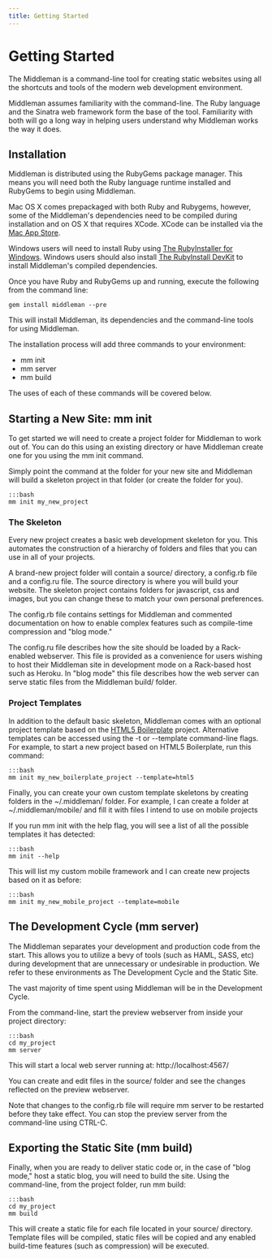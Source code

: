 ```yaml
---
title: Getting Started
---
```


# Getting Started

The Middleman is a command-line tool for creating static websites using all the shortcuts and tools of the modern web development environment.

Middleman assumes familiarity with the command-line. The Ruby language and the Sinatra web framework form the base of the tool. Familiarity with both will go a long way in helping users understand why Middleman works the way it does.

## Installation

Middleman is distributed using the RubyGems package manager. This means you will need both the Ruby language runtime installed and RubyGems to begin using Middleman.

Mac OS X comes prepackaged with both Ruby and Rubygems, however, some of the Middleman's dependencies need to be compiled during installation and on OS X that requires XCode. XCode can be installed via the [Mac App Store](http://itunes.apple.com/us/app/xcode/id422352214?mt=12).

Windows users will need to install Ruby using [The RubyInstaller for Windows]. Windows users should also install [The RubyInstall DevKit] to install Middleman's compiled dependencies.

Once you have Ruby and RubyGems up and running, execute the following from the command line:

    gem install middleman --pre

This will install Middleman, its dependencies and the command-line tools for using Middleman.

The installation process will add three commands to your environment:

* mm init
* mm server
* mm build

The uses of each of these commands will be covered below.

## Starting a New Site: mm init

To get started we will need to create a project folder for Middleman to work out of. You can do this using an existing directory or have Middleman create one for you using the mm init command.

Simply point the command at the folder for your new site and Middleman will build a skeleton project in that folder (or create the folder for you).

    :::bash
    mm init my_new_project

### The Skeleton

Every new project creates a basic web development skeleton for you. This automates the construction of a hierarchy of folders and files that you can use in all of your projects.

A brand-new project folder will contain a source/ directory, a config.rb file and a config.ru file. The source directory is where you will build your website. The skeleton project contains folders for javascript, css and images, but you can change these to match your own personal preferences.

The config.rb file contains settings for Middleman and commented documentation on how to enable complex features such as compile-time compression and "blog mode."

The config.ru file describes how the site should be loaded by a Rack-enabled webserver. This file is provided as a convenience for users wishing to host their Middleman site in development mode on a Rack-based host such as Heroku. In "blog mode" this file describes how the web server can serve static files from the Middleman build/ folder.

### Project Templates

In addition to the default basic skeleton, Middleman comes with an optional project template based on the [HTML5 Boilerplate] project. Alternative templates can be accessed using the -t or --template command-line flags. For example, to start a new project based on HTML5 Boilerplate, run this command:

    :::bash
    mm init my_new_boilerplate_project --template=html5

Finally, you can create your own custom template skeletons by creating folders in the ~/.middleman/ folder. For example, I can create a folder at ~/.middleman/mobile/ and fill it with files I intend to use on mobile projects

If you run mm init with the help flag, you will see a list of all the possible templates it has detected:

    :::bash
    mm init --help

This will list my custom mobile framework and I can create new projects based on it as before:

    :::bash
    mm init my_new_mobile_project --template=mobile

## The Development Cycle (mm server)

The Middleman separates your development and production code from the start. This allows you to utilize a bevy of tools (such as HAML, SASS, etc) during development that are unnecessary or undesirable in production.  We refer to these environments as The Development Cycle and the Static Site.

The vast majority of time spent using Middleman will be in the Development Cycle.

From the command-line, start the preview webserver from inside your project directory:

    :::bash
    cd my_project
    mm server

This will start a local web server running at: http://localhost:4567/

You can create and edit files in the source/ folder and see the changes reflected on the preview webserver.

Note that changes to the config.rb file will require mm server to be restarted before they take effect. You can stop the preview server from the command-line using CTRL-C.

## Exporting the Static Site (mm build)

Finally, when you are ready to deliver static code or, in the case of "blog mode," host a static blog, you will need to build the site. Using the command-line, from the project folder, run mm build:

    :::bash
    cd my_project
    mm build

This will create a static file for each file located in your source/ directory. Template files will be compiled, static files will be copied and any enabled build-time features (such as compression) will be executed.

[The RubyInstaller for Windows]: http://rubyinstaller.org/
[The RubyInstall DevKit]: http://rubyinstaller.org/add-ons/devkit/
[HTML5 Boilerplate]: http://html5boilerplate.com/